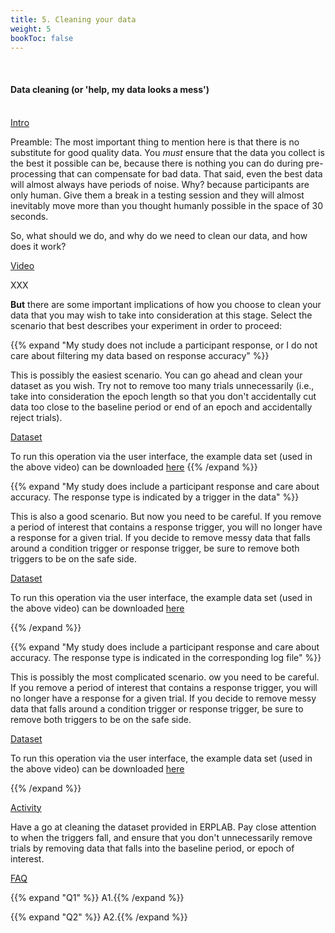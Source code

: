 ```yaml
---
title: 5. Cleaning your data
weight: 5
bookToc: false
---
```

<br>

#### Data cleaning (or 'help, my data looks a mess')

<br>
<u> Intro</u>

Preamble: The most important thing to mention here is that there is no substitute for good quality data. You *must* ensure that the data you collect is the best it possible can be, because there is nothing you can do during pre-processing that can compensate for bad data. That said, even the best data will almost always have periods of noise. Why? because participants are only human. Give them a break in a testing session and they will almost inevitably move more than you thought humanly possible in the space of 30 seconds.

So, what should we do, and why do we need to clean our data, and how does it work?

<u> Video</u>

XXX

**But** there are some important implications of how you choose to clean your data that you may wish to take into consideration at this stage. Select the scenario that best describes your experiment in order to proceed:

{{% expand "My study does not include a participant response, or I do not care about filtering my data based on response accuracy" %}}

This is possibly the easiest scenario. You can go ahead and clean your dataset as you wish. Try not to remove too many trials unnecessarily (i.e., take into consideration the epoch length so that you don't accidentally cut data too close to the baseline period or end of an epoch and accidentally reject trials).

<u> Dataset</u>

To run this operation via the user interface, the example data set (used in the above video) can be downloaded [here](https://drive.google.com/drive/folders/18zOk6T1sNsnfefvYRWWgp-o9ReFzQvU1)
{{% /expand %}}

{{% expand "My study does include a participant response and care about accuracy. The response type is indicated by a trigger in the data" %}}

This is also a good scenario. But now you need to be careful. If you remove a period of interest that contains a response trigger, you will no longer have a response for a given trial. If you decide to remove messy data that falls around a condition trigger or response trigger, be sure to remove both triggers to be on the safe side.

<u> Dataset</u>

To run this operation via the user interface, the example data set (used in the above video) can be downloaded [here](https://drive.google.com/drive/folders/18zOk6T1sNsnfefvYRWWgp-o9ReFzQvU1)

{{% /expand %}}

{{% expand "My study does include a participant response and care about accuracy. The response type is indicated in the corresponding log file" %}}

This is possibly the most complicated scenario. ow you need to be careful. If you remove a period of interest that contains a response trigger, you will no longer have a response for a given trial. If you decide to remove messy data that falls around a condition trigger or response trigger, be sure to remove both triggers to be on the safe side.

<u> Dataset</u>

To run this operation via the user interface, the example data set (used in the above video) can be downloaded [here](https://drive.google.com/drive/folders/18zOk6T1sNsnfefvYRWWgp-o9ReFzQvU1)

{{% /expand %}}


<u> Activity</u>

Have a go at cleaning the dataset provided in ERPLAB. Pay close attention to when the triggers fall, and ensure that you don't unnecessarily remove trials by removing data that falls into the baseline period, or epoch of interest.

<u>FAQ</u>

{{% expand "Q1" %}}
A1.{{% /expand %}}

{{% expand "Q2" %}}
A2.{{% /expand %}}